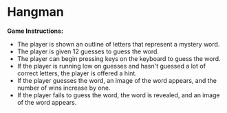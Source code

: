# Hangman

__Game Instructions:__

* The player is shown an outline of letters that represent a mystery word. 
* The player is given 12 guesses to guess the word.
* The player can begin pressing keys on the keyboard to guess the word.
* If the player is running low on guesses and hasn't guessed a lot of correct letters, the player is offered a hint.
* If the player guesses the word, an image of the word appears, and the number of wins increase by one.
* If the player fails to guess the word, the word is revealed, and an image of the word appears.
